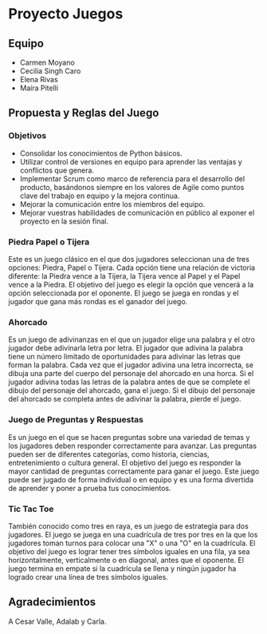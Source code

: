 # Proyecto Juegos

## Equipo
- Carmen Moyano
- Cecilia Singh Caro
- Elena Rivas
- Maíra Pitelli

## Propuesta y Reglas del Juego

### Objetivos
- Consolidar los conocimientos de Python básicos.
- Utilizar control de versiones en equipo para aprender las ventajas y conflictos que genera.
- Implementar Scrum como marco de referencia para el desarrollo del producto, basándonos siempre en los valores de Agile como puntos clave del trabajo en equipo y la mejora continua.
- Mejorar la comunicación entre los miembros del equipo.
- Mejorar vuestras habilidades de comunicación en público al exponer el proyecto en la sesión final.

### Piedra Papel o Tijera
Este es un juego clásico en el que dos jugadores seleccionan una de tres opciones: Piedra, Papel o Tijera. Cada opción tiene una relación de victoria diferente: la Piedra vence a la Tijera, la Tijera vence al Papel y el Papel vence a la Piedra. El objetivo del juego es elegir la opción que vencerá a la opción seleccionada por el oponente. El juego se juega en rondas y el jugador que gana más rondas es el ganador del juego.

### Ahorcado
Es un juego de adivinanzas en el que un jugador elige una palabra y el otro jugador debe adivinarla letra por letra. El jugador que adivina la palabra tiene un número limitado de oportunidades para adivinar las letras que forman la palabra. Cada vez que el jugador adivina una letra incorrecta, se dibuja una parte del cuerpo del personaje del ahorcado en una horca. Si el jugador adivina todas las letras de la palabra antes de que se complete el dibujo del personaje del ahorcado, gana el juego. Si el dibujo del personaje del ahorcado se completa antes de adivinar la palabra, pierde el juego.

### Juego de Preguntas y Respuestas
Es un juego en el que se hacen preguntas sobre una variedad de temas y los jugadores deben responder correctamente para avanzar. Las preguntas pueden ser de diferentes categorías, como historia, ciencias, entretenimiento o cultura general. El objetivo del juego es responder la mayor cantidad de preguntas correctamente para ganar el juego. Este juego puede ser jugado de forma individual o en equipo y es una forma divertida de aprender y poner a prueba tus conocimientos.

### Tic Tac Toe
También conocido como tres en raya, es un juego de estrategia para dos jugadores. El juego se juega en una cuadrícula de tres por tres en la que los jugadores toman turnos para colocar una "X" o una "O" en la cuadrícula. El objetivo del juego es lograr tener tres símbolos iguales en una fila, ya sea horizontalmente, verticalmente o en diagonal, antes que el oponente. El juego termina en empate si la cuadrícula se llena y ningún jugador ha logrado crear una línea de tres símbolos iguales.

## Agradecimientos
A Cesar Valle, Adalab y Carla.
